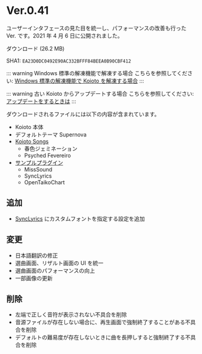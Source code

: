 # Ver.0.41

ユーザーインタフェースの見た目を統一し、パフォーマンスの改善も行った Ver. です。2021 年 4 月 6 日に公開されました。

<Download link="/files/Koioto-Ver.0.41.zip" label="Ver.0.41">ダウンロード (26.2 MB)</Download>

SHA1: `EA23D0DC0492E90AC332BFFF84BEEA0B90CBF412`

::: warning Windows 標準の解凍機能で解凍する場合
こちらを参照してください: [Windows 標準の解凍機能で Koioto を解凍する場合](/unzip.html)
:::

::: warning 古い Koioto からアップデートする場合
こちらを参照してください: [アップデートをするときは](/update.html)
:::

ダウンロードされるファイルには以下の内容が含まれています。

- Koioto 本体
- デフォルトテーマ Supernova
- [Koioto Songs](/features/koioto-songs.html)
  - 春色ジェミネーション
  - Psyched Fevereiro
- [サンプルプラグイン](/plugin/samples.html)
  - MissSound
  - SyncLyrics
  - OpenTaikoChart

## 追加

- [SyncLyrics](/plugin/samples.html#synclyrics) にカスタムフォントを指定する設定を追加

## 変更

- 日本語翻訳の修正
- 選曲画面、リザルト画面の UI を統一
- 選曲画面のパフォーマンスの向上
- 一部画像の更新

## 削除

- 左端で正しく音符が表示されない不具合を削除
- 音源ファイルが存在しない場合に、再生画面で強制終了することがある不具合を削除
- デフォルトの難易度が存在しないときに曲を長押しすると強制終了する不具合を削除